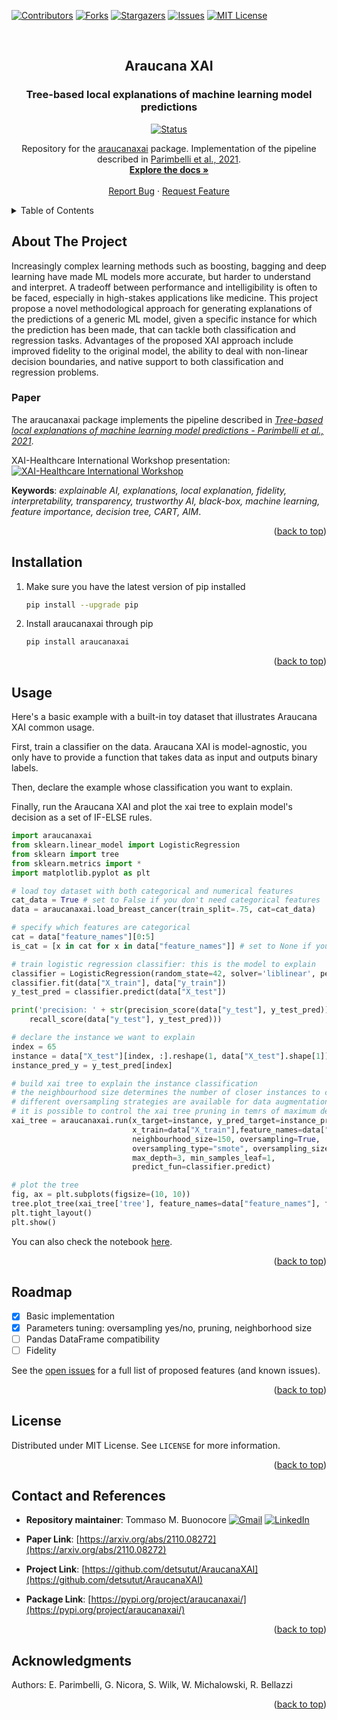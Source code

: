 <div id="top"></div>

[![Contributors][contributors-shield]][contributors-url]
[![Forks][forks-shield]][forks-url]
[![Stargazers][stars-shield]][stars-url]
[![Issues][issues-shield]][issues-url]
[![MIT License][license-shield]][license-url]

<br />
<div align="center">
  <h2>
    Araucana XAI
  </h2>

  <h3 align="center">Tree-based local explanations of machine learning model predictions</h3>
  
  [![Status][status-shield]][status-url]

  <p align="center">
    Repository for the <a href="https://pypi.org/project/araucanaxai/">araucanaxai</a> package. Implementation of the pipeline described in <a href="https://arxiv.org/abs/2110.08272">Parimbelli et al., 2021</a>.
    <br />
    <a href="https://github.com/detsutut/AraucanaXAI"><strong>Explore the docs »</strong></a>
    <br />
    <br />
    <a href="https://github.com/detsutut/AraucanaXAI/issues">Report Bug</a>
    ·
    <a href="https://github.com/detsutut/AraucanaXAI/issues">Request Feature</a>
  </p>
</div>



<!-- TABLE OF CONTENTS -->
<details>
  <summary>Table of Contents</summary>
  <ol>
    <li><a href="#about-the-project">About The Project</a></li>
    <li><a href="#installation">Installation</a></li>
    <li><a href="#usage">Usage</a></li>
    <li><a href="#roadmap">Roadmap</a></li>
    <li><a href="#license">License</a></li>
    <li><a href="#contact">Contact</a></li>
    <li><a href="#acknowledgments">Acknowledgments</a></li>
  </ol>
</details>



<!-- ABOUT THE PROJECT -->
## About The Project

Increasingly complex learning methods such as boosting, bagging and deep learning have made ML models more accurate, but harder to understand and interpret. A tradeoff between performance and intelligibility is often to be faced, especially in high-stakes applications like medicine. This project propose a novel methodological approach for generating explanations of the predictions of a generic ML model, given a specific instance for which the prediction has been made, that can tackle both classification and regression tasks. Advantages of the proposed XAI approach include improved fidelity to the original model, the ability to deal with non-linear decision boundaries, and native support to both classification and regression problems.

### Paper
The araucanaxai package implements the pipeline described in <a href="https://arxiv.org/abs/2110.08272">*Tree-based local explanations of machine learning model predictions - Parimbelli et al., 2021*</a>.

XAI-Healthcare International Workshop presentation:<br/>
[![XAI-Healthcare International Workshop](https://img.youtube.com/vi/N22QYvTZFBk/0.jpg)](https://www.youtube.com/watch?v=N22QYvTZFBk)

**Keywords**: *explainable AI, explanations, local explanation, fidelity, interpretability, transparency, trustworthy AI, black-box, machine learning, feature importance, decision tree, CART, AIM*.

<p align="right">(<a href="#top">back to top</a>)</p>

<!-- INSTALLATION -->
## Installation

1. Make sure you have the latest version of pip installed
   ```sh
   pip install --upgrade pip
    ```
2. Install araucanaxai through pip
    ```sh
    pip install araucanaxai
    ```

<p align="right">(<a href="#top">back to top</a>)</p>

<!-- USAGE EXAMPLES -->
## Usage

Here's a basic example with a built-in toy dataset that illustrates Araucana XAI common usage.

First, train a classifier on the data. Araucana XAI is model-agnostic, you only have to provide a function that takes data as input and outputs binary labels.

Then, declare the example whose classification you want to explain.

Finally, run the Araucana XAI and plot the xai tree to explain model's decision as a set of IF-ELSE rules.

```python
import araucanaxai
from sklearn.linear_model import LogisticRegression
from sklearn import tree
from sklearn.metrics import *
import matplotlib.pyplot as plt

# load toy dataset with both categorical and numerical features
cat_data = True # set to False if you don't need categorical features 
data = araucanaxai.load_breast_cancer(train_split=.75, cat=cat_data)

# specify which features are categorical
cat = data["feature_names"][0:5]
is_cat = [x in cat for x in data["feature_names"]] # set to None if you don't need categorical data

# train logistic regression classifier: this is the model to explain
classifier = LogisticRegression(random_state=42, solver='liblinear', penalty='l1', max_iter=500)
classifier.fit(data["X_train"], data["y_train"])
y_test_pred = classifier.predict(data["X_test"])

print('precision: ' + str(precision_score(data["y_test"], y_test_pred)) + ', recall: ' + str(
    recall_score(data["y_test"], y_test_pred)))

# declare the instance we want to explain
index = 65
instance = data["X_test"][index, :].reshape(1, data["X_test"].shape[1])
instance_pred_y = y_test_pred[index]

# build xai tree to explain the instance classification
# the neighbourhood size determines the number of closer instances to consider for local explaination
# different oversampling strategies are available for data augmentation: SMOTE, random uniform and random non-uniform (based on sample statistics)
# it is possible to control the xai tree pruning in temrs of maximum depth and minimum number of istances in a leaf
xai_tree = araucanaxai.run(x_target=instance, y_pred_target=instance_pred_y,
                           x_train=data["X_train"],feature_names=data["feature_names"], cat_list=is_cat,
                           neighbourhood_size=150, oversampling=True,
                           oversampling_type="smote", oversampling_size=100,
                           max_depth=3, min_samples_leaf=1,
                           predict_fun=classifier.predict)

# plot the tree
fig, ax = plt.subplots(figsize=(10, 10))
tree.plot_tree(xai_tree['tree'], feature_names=data["feature_names"], filled=True, class_names=data["target_names"])
plt.tight_layout()
plt.show()
```

You can also check the notebook [here](https://github.com/detsutut/AraucanaXAI/blob/master/example.ipynb).

<p align="right">(<a href="#top">back to top</a>)</p>



<!-- ROADMAP -->
## Roadmap

- [x] Basic implementation
- [x] Parameters tuning: oversampling yes/no, pruning, neighborhood size
- [ ] Pandas DataFrame compatibility
- [ ] Fidelity

See the [open issues](https://github.com/detsutut/AraucanaXAI/issues) for a full list of proposed features (and known issues).

<p align="right">(<a href="#top">back to top</a>)</p>


<!-- LICENSE -->
## License

Distributed under MIT License. See `LICENSE` for more information.

<p align="right">(<a href="#top">back to top</a>)</p>



<!-- CONTACT -->
## Contact and References

*   **Repository maintainer**: Tommaso M. Buonocore  [![Gmail][gmail-shield]][gmail-url] [![LinkedIn][linkedin-shield]][linkedin-url]  

*   **Paper Link**: [https://arxiv.org/abs/2110.08272](https://arxiv.org/abs/2110.08272)

*   **Project Link**: [https://github.com/detsutut/AraucanaXAI](https://github.com/detsutut/AraucanaXAI)

*   **Package Link**: [https://pypi.org/project/araucanaxai/](https://pypi.org/project/araucanaxai/)

<p align="right">(<a href="#top">back to top</a>)</p>



<!-- ACKNOWLEDGMENTS -->
## Acknowledgments

Authors: E. Parimbelli, G. Nicora, S. Wilk, W. Michalowski, R. Bellazzi

<p align="right">(<a href="#top">back to top</a>)</p>



<!-- MARKDOWN LINKS -->
[contributors-shield]: https://img.shields.io/github/contributors/detsutut/AraucanaXAI.svg?style=for-the-badge
[contributors-url]: https://github.com/detsutut/AraucanaXAI/graphs/contributors
[status-shield]: https://img.shields.io/badge/Status-pre--release-blue
[status-url]: https://github.com/detsutut/AraucanaXAI/releases
[forks-shield]: https://img.shields.io/github/forks/detsutut/AraucanaXAI.svg?style=for-the-badge
[forks-url]: https://github.com/detsutut/AraucanaXAI/network/members
[stars-shield]: https://img.shields.io/github/stars/detsutut/AraucanaXAI.svg?style=for-the-badge
[stars-url]: https://github.com/detsutut/AraucanaXAI/stargazers
[issues-shield]: https://img.shields.io/github/issues/detsutut/AraucanaXAI.svg?style=for-the-badge
[issues-url]: https://github.com/detsutut/AraucanaXAI/issues
[license-shield]: https://img.shields.io/github/license/detsutut/AraucanaXAI.svg?style=for-the-badge
[license-url]: https://github.com/detsutut/AraucanaXAI/blob/master/araucanaxai/LICENSE
[linkedin-shield]: 	https://img.shields.io/badge/LinkedIn-0077B5?style=for-the-badge&logo=linkedin&logoColor=white
[linkedin-url]: https://linkedin.com/in/tbuonocore
[gmail-shield]: https://img.shields.io/badge/Gmail-D14836?style=for-the-badge&logo=gmail&logoColor=white
[gmail-url]: mailto:buonocore.tms@gmail.com
